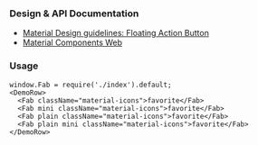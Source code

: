 ### Design & API Documentation

- [Material Design guidelines: Floating Action Button](https://material.io/guidelines/components/buttons-floating-action-button.html)
- [Material Components Web](https://material.io/components/web/catalog/buttons/floating-action-buttons/)

### Usage

```
window.Fab = require('./index').default;
<DemoRow>
  <Fab className="material-icons">favorite</Fab>
  <Fab mini className="material-icons">favorite</Fab>
  <Fab plain className="material-icons">favorite</Fab>
  <Fab plain mini className="material-icons">favorite</Fab>
</DemoRow>
```